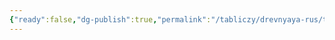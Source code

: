 ```yaml
---
{"ready":false,"dg-publish":true,"permalink":"/tabliczy/drevnyaya-rus/troicza-vethozavetnaya/","dgPassFrontmatter":true}
---
```




